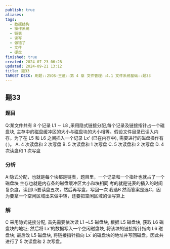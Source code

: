 ```yaml
---
publish: true
aliases: 
tags:
  - 数据结构
  - 操作系统
  - 链表
  - 读写
  - 做错了
  - 文件
  - 硬盘
finished: true
created: 2024-07-23 06:28
updated: 2024-09-21 13:12
title: 题33
TARGET DECK: 刷题::25OS-王道::第 4 章 文件管理::4.1 文件系统基础::题33
---
```

## 题33
### 题目
Q:某文件共有 8 个记录 $\mathrm{L}1 \sim \mathrm{L}8$ ,采用隐式链接分配,每个记录及链接指针占一个磁盘块, 主存中的磁盘缓冲区的大小与磁盘块的大小相等。假设文件目录已读入内存。为了在 L5 和 L6 之间插入一个记录 Lx' (已在内存中), 需要进行的磁盘操作有 ( )。
A. 4 次读盘和 2 次写盘 
B. 5 次读盘和 1 次写盘
C. 5 次读盘和 2 次写盘 
D. 4 次读盘和 1 次写盘
### 分析
A:隐式分配，也就是每个块都是链表，题目里，一个记录和一个指针也就占了一个磁盘块
主存也就是内存条的磁盘缓冲区大小和块相同
考的就是链表的插入的时间复杂度，读到L5要读盘五次，然后再写盘，写回一次
我选B
然而答案是选C，因为要拿一个空闲区域出来做中转，还要把空闲区域的读写算上
### 解
C
采用隐式链接分配, 首先需要依次读 L1 ~L5 磁盘块, 根据 L5 磁盘块, 获取 L6 磁盘块的地址; 然后将 Lx'的数据写入一个空闲磁盘块, 将该块的链接指针指向 L6 磁盘块; 最后改 L5 磁盘块, 将链接指针指向 ${\mathrm{{Lx}}}^{\prime }$ 的磁盘块的地址并写回磁盘。因此共进行了 5 次读盘和 2 次写盘。
<!--ID: 1725343910806-->
